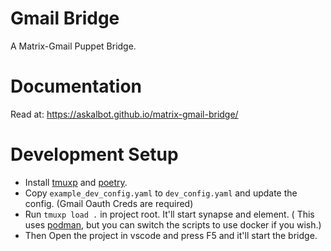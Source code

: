 # Gmail Bridge
A Matrix-Gmail Puppet Bridge. 

# Documentation
Read at: https://askalbot.github.io/matrix-gmail-bridge/

# Development Setup
- Install [tmuxp](https://github.com/tmux-python/tmuxp) and [poetry](https://python-poetry.org/).
- Copy `example_dev_config.yaml` to `dev_config.yaml` and update the config. (Gmail Oauth Creds are required)
- Run `tmuxp load .` in project root. It'll start synapse and element. ( This uses [podman](https://podman.io/), but you can switch the scripts to use docker if you wish.)
- Then Open the project in vscode and press F5 and it'll start the bridge. 
